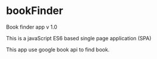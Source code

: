 # bookFinder

Book finder app v 1.0

This is a javaScript ES6 based  single page application (SPA)


This app use google book api to find book.
